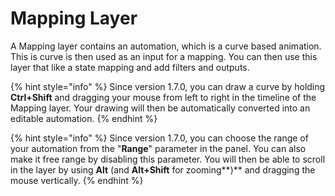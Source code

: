 # Mapping Layer

A Mapping layer contains an automation, which is a curve based animation. This is curve is then used as an input for a mapping. You can then use this layer that like a state mapping and add filters and outputs.

{% hint style="info" %}
Since version 1.7.0, you can draw a curve by holding **Ctrl+Shift** and dragging your mouse from left to right in the timeline of the Mapping layer. Your drawing will then be automatically converted into an editable automation.
{% endhint %}

{% hint style="info" %}
Since version 1.7.0, you can choose the range of your automation from the "**Range**" parameter in the panel. You can also make it free range by disabling this parameter. You will then be able to scroll in the layer by using **Alt**  \(and **Alt+Shift** for zooming**\)** and dragging the mouse vertically.
{% endhint %}

